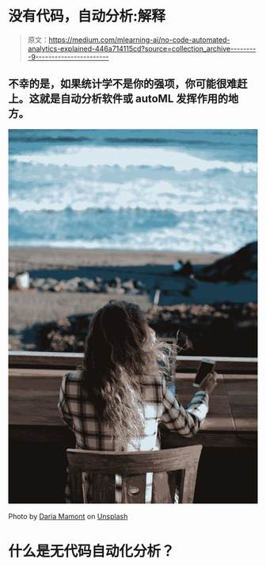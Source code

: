 # 没有代码，自动分析:解释

> 原文：<https://medium.com/mlearning-ai/no-code-automated-analytics-explained-446a714115cd?source=collection_archive---------9----------------------->

## 不幸的是，如果统计学不是你的强项，你可能很难赶上。这就是自动分析软件或 autoML 发挥作用的地方。

![](img/4c7f1b4faf4909953f61f40a36edf4de.png)

Photo by [Daria Mamont](https://unsplash.com/@dariamamont?utm_source=unsplash&utm_medium=referral&utm_content=creditCopyText) on [Unsplash](https://unsplash.com/t/digital-nomad?utm_source=unsplash&utm_medium=referral&utm_content=creditCopyText)

# 什么是无代码自动化分析？